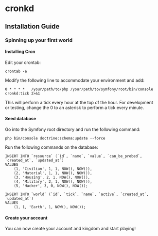 cronkd
======
## Installation Guide

### Spinning up your first world
#### Installing Cron
Edit your crontab:

    crontab -e

Modify the following line to accommodate your environment and add:

    0 * * * *   /your/path/to/php /your/path/to/symfony/root/bin/console cronkd:tick 2>&1

This will perform a tick every hour at the top of the hour.  For development or testing, change the 0 to an asterisk to perform a tick every minute.

#### Seed database
Go into the Symfony root directory and run the following command:
    
    php bin/console doctrine:schema:update --force
    
Run the following commands on the database:

    INSERT INTO `resource` (`id`, `name`, `value`, `can_be_probed`, `created_at`, `updated_at`)
    VALUES
        (1, 'Civilian', 1, 1, NOW(), NOW()),
        (2, 'Material', 1, 1, NOW(), NOW()),
        (3, 'Housing', 2, 1, NOW(), NOW()),
        (4, 'Military', 2, 1, NOW(), NOW()),
        (5, 'Hacker', 3, 0, NOW(), NOW());
    
    INSERT INTO `world` (`id`, `tick`, `name`, `active`, `created_at`, `updated_at`)
    VALUES
        (1, 1, 'Earth', 1, NOW(), NOW());

#### Create your account
You can now create your account and kingdom and start playing!